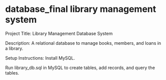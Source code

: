 # database_final library management system
Project Title:
Library Management Database System

Description:
A relational database to manage books, members, and loans in a library.

Setup Instructions:
Install MySQL.

Run library_db.sql in MySQL to create tables, add records, and query the tables.


